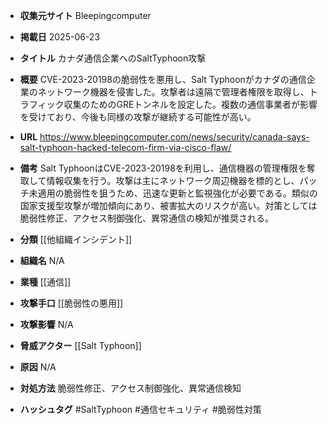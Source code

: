 - **収集元サイト**
Bleepingcomputer

- **掲載日**
2025-06-23

- **タイトル**
カナダ通信企業へのSaltTyphoon攻撃

- **概要**
CVE-2023-20198の脆弱性を悪用し、Salt Typhoonがカナダの通信企業のネットワーク機器を侵害した。攻撃者は遠隔で管理者権限を取得し、トラフィック収集のためのGREトンネルを設定した。複数の通信事業者が影響を受けており、今後も同様の攻撃が継続する可能性が高い。

- **URL**
https://www.bleepingcomputer.com/news/security/canada-says-salt-typhoon-hacked-telecom-firm-via-cisco-flaw/

- **備考**
Salt TyphoonはCVE-2023-20198を利用し、通信機器の管理権限を奪取して情報収集を行う。攻撃は主にネットワーク周辺機器を標的とし、パッチ未適用の脆弱性を狙うため、迅速な更新と監視強化が必要である。類似の国家支援型攻撃が増加傾向にあり、被害拡大のリスクが高い。対策としては脆弱性修正、アクセス制御強化、異常通信の検知が推奨される。

- **分類**
[[他組織インシデント]]

- **組織名**
N/A

- **業種**
[[通信]]

- **攻撃手口**
[[脆弱性の悪用]]

- **攻撃影響**
N/A

- **脅威アクター**
[[Salt Typhoon]]

- **原因**
N/A

- **対処方法**
脆弱性修正、アクセス制御強化、異常通信検知

- **ハッシュタグ**
#SaltTyphoon #通信セキュリティ #脆弱性対策
